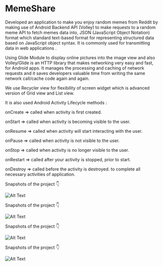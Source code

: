 # MemeShare
 Developed an application to make you enjoy random memes from Reddit by making use of Android Backend API (Volley) to make requests to a random meme API to fetch memes data into,
 JSON (JavaScript Object Notation) format which  standard text-based format for representing structured data based on JavaScript object syntax. It is commonly used for transmitting data in web applications .
 
Using Glide Module to display online pictures into the image view and also Volley/Glide is an HTTP library that makes networking very easy and fast, for Android apps. It manages the processing and caching of network requests and it saves developers valuable time from writing the same network call/cache code again and again. 

We use Recycler view for  flexibility of screen widget which is advanced version of Grid view and List view. 

It is also used Android Activity Lifecycle methods :

onCreate => called when activity is first created.

onStart		=> called when activity is becoming visible to the user.

onResume	 => called when activity will start interacting with the user.

onPause		=> called when activity is not visible to the user.

onStop	=> 	called when activity is no longer visible to the user.

onRestart	=> called after your activity is stopped, prior to start.

onDestroy	=> called before the activity is destroyed.
to complete all necessary activities of application.

Snapshots of the project 👇

![Alt Text](snap1.jpeg?raw=true "Title")


Snapshots of the project 👇

![Alt Text](snap2.jpeg?raw=true "Title")


Snapshots of the project 👇

![Alt Text](snap3.jpeg?raw=true "Title")


Snapshots of the project 👇

![Alt Text](snap4.jpeg?raw=true "Title")

